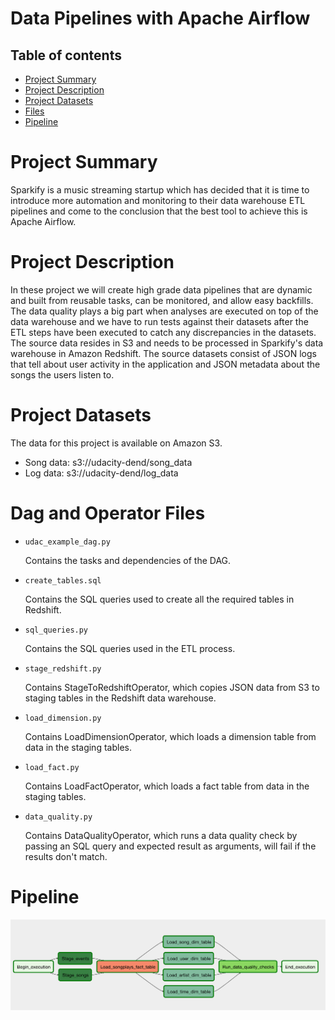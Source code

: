 # **Data Pipelines with Apache Airflow**

## Table of contents

* [Project Summary](#Project-Summary)
* [Project Description](#Project-Description)
* [Project Datasets](#Project-Datasets)
* [Files](#Dag-and-Operator-Files)
* [Pipeline](#Pipeline)

# Project Summary
Sparkify is a music streaming startup which has decided that it is time to introduce more automation and monitoring to their data warehouse ETL pipelines and come to the conclusion that the best tool to achieve this is Apache Airflow.

# **Project Description**
In these project we will create high grade data pipelines that are dynamic and built from reusable tasks, can be monitored, and allow easy backfills. The data quality plays a big part when analyses are executed on top of the data warehouse and we have to run tests against their datasets after the ETL steps have been executed to catch any discrepancies in the datasets.
The source data resides in S3 and needs to be processed in Sparkify's data warehouse in Amazon Redshift. The source datasets consist of JSON logs that tell about user activity in the application and JSON metadata about the songs the users listen to.

# **Project Datasets**
The data for this project is available on Amazon S3.
- Song data: s3://udacity-dend/song_data
- Log data: s3://udacity-dend/log_data

# **Dag and Operator Files**
- `udac_example_dag.py`

  Contains the tasks and dependencies of the DAG.

- `create_tables.sql`

  Contains the SQL queries used to create all the required tables in Redshift.

- `sql_queries.py`

  Contains the SQL queries used in the ETL process.

- `stage_redshift.py`

  Contains StageToRedshiftOperator, which copies JSON data from S3 to staging tables in the Redshift data warehouse.

- `load_dimension.py`

  Contains LoadDimensionOperator, which loads a dimension table from data in the staging tables.

- `load_fact.py`

  Contains LoadFactOperator, which loads a fact table from data in the staging tables.

- `data_quality.py`

  Contains DataQualityOperator, which runs a data quality check by passing an SQL query and expected result as arguments, will fail if the results don't match.

# **Pipeline**
![ERD](images/dag.png)
